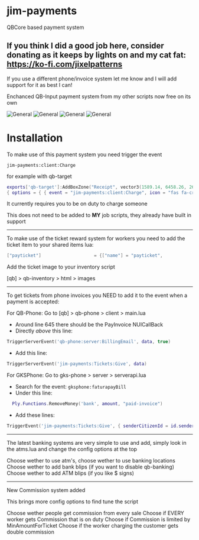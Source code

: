 # jim-payments
QBCore based payment system

If you think I did a good job here, consider donating as it keeps by lights on and my cat fat:
https://ko-fi.com/jixelpatterns
--------------

If you use a different phone/invoice system let me know and I will add support for it as best I can!

Enchanced QB-Input payment system from my other scripts now free on its own

![General](https://i.imgur.com/37d2mE3.jpeg) ![General](https://i.imgur.com/AIdXzxX.jpeg)
![General](https://i.imgur.com/RYADcI2.jpeg) ![General](https://i.imgur.com/ICbQyeQ.jpeg)
# Installation

To make use of this payment system you need trigger the event

```jim-payments:client:Charge```

for example with qb-target
```lua
exports['qb-target']:AddBoxZone("Receipt", vector3(1589.14, 6458.26, 26.01), 0.6, 0.6, { name="Receipt", heading = 335.0, debugPoly=debugPoly, minZ = 26.01, maxZ = 26.81, }, 
{ options = { { event = "jim-payments:client:Charge", icon = "fas fa-credit-card", label = "Charge Customer", job = "popsdiner" } }, distance = 2.0	})
```
It currently requires you to be on duty to charge someone

This does not need to be added to **MY** job scripts, they already have built in support

--------------

To make use of the ticket reward system for workers you need to add the ticket item to your shared items lua:
```lua
["payticket"] 					 = {["name"] = "payticket", 				["label"] = "Receipt", 	     			["weight"] = 150, 		["type"] = "item", 		["image"] = "ticket.png", 				["unique"] = false,   	["useable"] = false,    ["shouldClose"] = false,    ["combinable"] = nil,   ["description"] = "Cash these in at the bank!"},	
```

Add the ticket image to your inventory script

[qb] > qb-inventory > html > images

--------------
To get tickets from phone invoices you NEED to add it to the event when a payment is accepted:

For QB-Phone:
Go to [qb] > qb-phone > client > main.lua
- Around line 645 there should be the PayInvoice NUICallBack
- Directly *above* this line:
```lua
TriggerServerEvent('qb-phone:server:BillingEmail', data, true)
```

- Add this line:
```lua
TriggerServerEvent('jim-payments:Tickets:Give', data)
```

For GKSPhone:
Go to gks-phone > server > serverapi.lua

- Search for the event: ```gksphone:faturapayBill```
- Under this line:
```lua
  Ply.Functions.RemoveMoney('bank', amount, "paid-invoice")
```

- Add these lines:
```lua
TriggerEvent('jim-payments:Tickets:Give', { senderCitizenId = id.sendercitizenid, society = id.society, amount = amount })
```

--------------

The latest banking systems are very simple to use and add,
simply look in the atms.lua and change the config options at the top

Choose wether to use atm's, choose wether to use banking locations
Choose wether to add bank blips (if you want to disable qb-banking)
Choose wether to add ATM blips (if you like $ signs)


--------------

New Commission system added

This brings more config options to find tune the script

Choose wether people get commission from every sale
Choose if EVERY worker gets Commission that is on duty
Choose if Commission is limited by MinAmountForTicket
Choose if the worker charging the customer gets double commission
